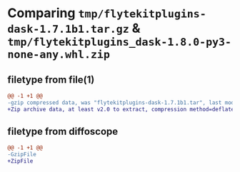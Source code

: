 # Comparing `tmp/flytekitplugins-dask-1.7.1b1.tar.gz` & `tmp/flytekitplugins_dask-1.8.0-py3-none-any.whl.zip`

## filetype from file(1)

```diff
@@ -1 +1 @@
-gzip compressed data, was "flytekitplugins-dask-1.7.1b1.tar", last modified: Tue Jun 27 22:00:52 2023, max compression
+Zip archive data, at least v2.0 to extract, compression method=deflate
```

## filetype from diffoscope

```diff
@@ -1 +1 @@
-GzipFile
+ZipFile
```

